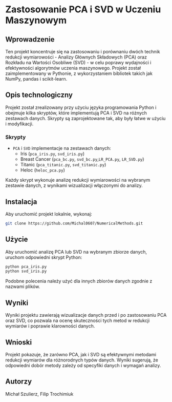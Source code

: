 # Zastosowanie PCA i SVD w Uczeniu Maszynowym

## Wprowadzenie

Ten projekt koncentruje się na zastosowaniu i porównaniu dwóch technik redukcji wymiarowości - Analizy Głównych Składowych (PCA) oraz Rozkładu na Wartości Osobliwe (SVD) - w celu poprawy wydajności i efektywności algorytmów uczenia maszynowego. Projekt został zaimplementowany w Pythonie, z wykorzystaniem bibliotek takich jak NumPy, pandas i scikit-learn.

## Opis technologiczny

Projekt został zrealizowany przy użyciu języka programowania Python i obejmuje kilka skryptów, które implementują PCA i SVD na różnych zestawach danych. Skrypty są zaprojektowane tak, aby były łatwe w użyciu i modyfikacji.

### Skrypty

- `PCA` i `SVD` implementacje na zestawach danych:
  - Iris (`pca_iris.py`, `svd_iris.py`)
  - Breast Cancer (`pca_bc.py`, `svd_bc.py`,`LR_PCA.py`, `LR_SVD.py`)
  - Titanic (`pca_titanic.py`, `svd_titanic.py`)
  - Heloc (`heloc_pca.py`)
  
Każdy skrypt wykonuje analizę redukcji wymiarowości na wybranym zestawie danych, z wynikami wizualizacji włączonymi do analizy.

## Instalacja

Aby uruchomić projekt lokalnie, wykonaj:

```bash
git clone https://github.com/Michal0607/NumericalMethods.git
```

## Użycie

Aby uruchomić analizę PCA lub SVD na wybranym zbiorze danych, uruchom odpowiedni skrypt Python:

```bash
python pca_iris.py
python svd_iris.py
```
Podobne polecenia należy użyć dla innych zbiorów danych zgodnie z nazwami plików.

## Wyniki

Wyniki projektu zawierają wizualizacje danych przed i po zastosowaniu PCA oraz SVD, co pozwala na ocenę skuteczności tych metod w redukcji wymiarów i poprawie klarowności danych.

## Wnioski

Projekt pokazuje, że zarówno PCA, jak i SVD są efektywnymi metodami redukcji wymiarów dla różnorodnych typów danych. Wyniki sugerują, że odpowiedni dobór metody zależy od specyfiki danych i wymagań analizy.

## Autorzy 

Michał Szulierz, Filip Trochimiuk
